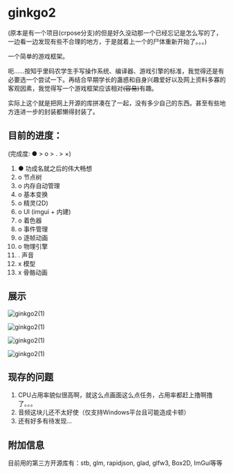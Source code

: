 # ginkgo2

(原本是有一个项目(crpose分支)的但是好久没动那一个已经忘记是怎么写的了，一边看一边发现有些不合理的地方，于是就着上一个的尸体重新开始了。。。)

一个简单的游戏框架。

呃……按知乎里码农学生手写操作系统、编译器、游戏引擎的标准，我觉得还是有必要选一个尝试一下。再结合早期学长的蛊惑和自身兴趣爱好以及网上资料多寡的客观因素，我觉得写一个游戏框架应该相对<del>(容易)</del>有趣。

实际上这个就是把网上开源的库拼凑在了一起，没有多少自己的东西。甚至有些地方连进一步的封装都懒得封装了。

## 目前的进度：

(完成度: ● > o > . > ×)

1. ● 功成名就之后的伟大畅想
1. o 节点树
1. o 内存自动管理
1. o 基本变换
1. o 精灵(2D)
1. o UI (imgui + 内建)
1. o 着色器
1. o 事件管理
1. o 逐帧动画
1. o 物理引擎
1. . 声音
1. x 模型
1. x 骨骼动画

## 展示

![ginkgo2(1)](https://qsyttkx.github.io/ginkgo2_1.jpg)

![ginkgo2(1)](https://qsyttkx.github.io/ginkgo2_2.jpg)

![ginkgo2(1)](https://qsyttkx.github.io/ginkgo2_3.jpg)

![ginkgo2(1)](https://qsyttkx.github.io/ginkgo2_4.jpg)

## 现存的问题

1. CPU占用率貌似很高啊，就这么点画面这么点任务，占用率都赶上撸啊撸了。。。
2. 音频这块儿还不太好使（仅支持Windows平台且可能造成卡顿）
3. 还有好多有待发现...

## 附加信息

目前用的第三方开源库有：stb, glm, rapidjson, glad, glfw3, Box2D, ImGui等等